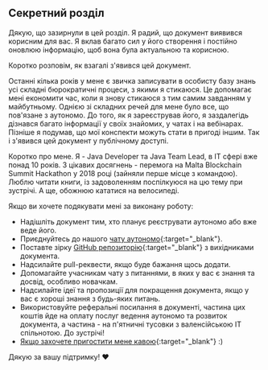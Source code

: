 ## Секретний розділ

Дякую, що зазирнули в цей розділ. Я радий, що документ виявився корисним для вас. Я вклав багато сил у його створення і
постійно оновлюю інформацію, щоб вона була актуальною та корисною.

Коротко розповім, як взагалі з'явився цей документ.

Останні кілька років у мене є звичка записувати в особисту базу знань усі складні бюрократичні процеси, з якими я
стикаюся. Це допомагає мені економити час, коли я знову стикаюся з тим самим завданням у майбутньому. Однією зі складних
речей для мене було все, що пов'язане з аутономо. До того, як я зареєстрував його, я заздалегідь дізнався багато
інформації у своїх знайомих, у чатах і на вебінарах.
Пізніше я подумав, що мої конспекти можуть стати в пригоді іншим. Так і з'явився цей документ у публічному доступі.

Коротко про мене. Я - Java Developer та Java Team Lead, в IT сфері вже понад 10 років. З цікавих досягнень - перемога на
Malta Blockchain Summit Hackathon у 2018 році (зайняли перше місце з командою). Люблю читати книги, із задоволенням
поспілкуюся на цю тему при зустрічі. А ще, обожнюю кататися на велосипеді.

Якщо ви хочете подякувати мені за виконану роботу:

- Надішліть документ тим, хто планує реєструвати аутономо або вже веде його.
- Приєднуйтесь до нашого [чату аутономо](https://bit.ly/it-autonomos-es){:target="_blank"}.
- Поставте зірку [GitHub репозиторію](https://bit.ly/it-autonomos-github){:target="_blank"} з вихідниками документа.
- Надсилайте pull-реквести, якщо буде бажання щось додати.
- Допомагайте учасникам чату з питаннями, в яких у вас є знання та досвід, особливо новачкам.
- Надсилайте ідеї та пропозиції для покращення документа, якщо у вас є хороші знання з будь-яких питань.
- Використовуйте реферальні посилання в документі, частина цих коштів йде на оплату послуг ведення аутономо та розвиток
  документа, а частина - на п'ятничні тусовки з валенсійською IT спільнотою. До зустрічі!
- [Якщо захочете пригостити мене кавою](https://bit.ly/buy-coffee-v112263){:target="_blank"} :)

Дякую за вашу підтримку! ❤️
